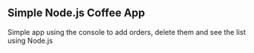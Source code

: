 ## Simple Node.js Coffee App

Simple app using the console to add orders, delete them and see the list using Node.js